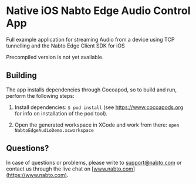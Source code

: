 # Native iOS Nabto Edge Audio Control App

Full example application for streaming Audio from a device using TCP tunnelling and the Nabto Edge Client SDK for iOS

Precompiled version is not yet available.

## Building

The app installs dependencies through Cocoapod, so to build and run, perform the following steps:

1. Install dependencies: `$ pod install` (see https://www.cocoapods.org for info on installation of the pod tool).

2. Open the generated workspace in XCode and work from there: `open NabtoEdgeAudioDemo.xcworkspace`

## Questions?

In case of questions or problems, please write to support@nabto.com or contact us through the live chat on [www.nabto.com](https://www.nabto.com).
